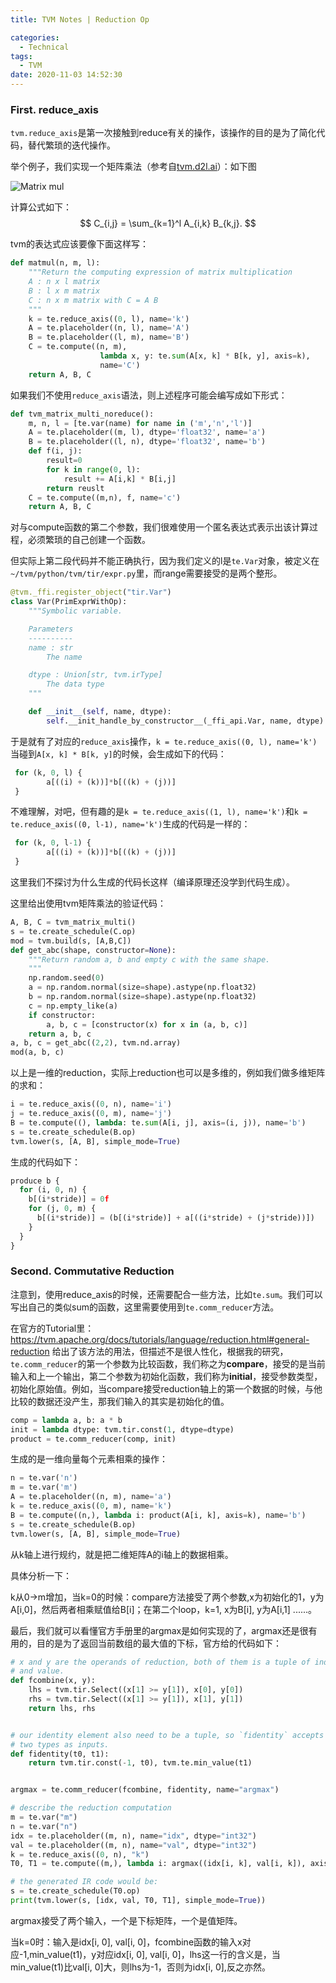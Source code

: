 ```yaml
---
title: TVM Notes | Reduction Op

categories:
  - Technical
tags:
  - TVM
date: 2020-11-03 14:52:30
---
```


### First. reduce_axis

`tvm.reduce_axis`是第一次接触到reduce有关的操作，该操作的目的是为了简化代码，替代繁琐的迭代操作。

举个例子，我们实现一个矩阵乘法（参考自[tvm.d2l.ai](http://tvm.d2l.ai/chapter_common_operators/matmul.html)）：如下图

![Matrix mul](http://tvm.d2l.ai/_images/matmul_default.svg)

计算公式如下：
$$
C_{i,j} = \sum_{k=1}^l A_{i,k} B_{k,j}.
$$
<!-- more -->

tvm的表达式应该要像下面这样写：

```python
def matmul(n, m, l):
    """Return the computing expression of matrix multiplication
    A : n x l matrix
    B : l x m matrix
    C : n x m matrix with C = A B
    """
    k = te.reduce_axis((0, l), name='k')
    A = te.placeholder((n, l), name='A')
    B = te.placeholder((l, m), name='B')
    C = te.compute((n, m),
                    lambda x, y: te.sum(A[x, k] * B[k, y], axis=k),
                    name='C')
    return A, B, C
```

如果我们不使用`reduce_axis`语法，则上述程序可能会编写成如下形式：

```python
def tvm_matrix_multi_noreduce():
    m, n, l = [te.var(name) for name in ('m','n','l')]
    A = te.placeholder((m, l), dtype='float32', name='a')
    B = te.placeholder((l, n), dtype='float32', name='b')
    def f(i, j):
        result=0
        for k in range(0, l):
            result += A[i,k] * B[i,j]
        return reuslt
    C = te.compute((m,n), f, name='c')
    return A, B, C
```

对与compute函数的第二个参数，我们很难使用一个匿名表达式表示出该计算过程，必须繁琐的自己创建一个函数。

但实际上第二段代码并不能正确执行，因为我们定义的l是`te.Var`对象，被定义在`~/tvm/python/tvm/tir/expr.py`里，而range需要接受的是两个整形。

```python
@tvm._ffi.register_object("tir.Var")
class Var(PrimExprWithOp):
    """Symbolic variable.

    Parameters
    ----------
    name : str
        The name

    dtype : Union[str, tvm.irType]
        The data type
    """

    def __init__(self, name, dtype):
        self.__init_handle_by_constructor__(_ffi_api.Var, name, dtype)
```

于是就有了对应的`reduce_axis`操作，`k = te.reduce_axis((0, l), name='k')`当碰到`A[x, k] * B[k, y]`的时候，会生成如下的代码：

```python
 for (k, 0, l) {
        a[((i) + (k))]*b[((k) + (j))]
 }
```

不难理解，对吧，但有趣的是`k = te.reduce_axis((1, l), name='k')`和`k = te.reduce_axis((0, l-1), name='k')`生成的代码是一样的：

```python
 for (k, 0, l-1) {
        a[((i) + (k))]*b[((k) + (j))]
 }
```

这里我们不探讨为什么生成的代码长这样（编译原理还没学到代码生成）。

这里给出使用tvm矩阵乘法的验证代码：

```python
A, B, C = tvm_matrix_multi()
s = te.create_schedule(C.op)
mod = tvm.build(s, [A,B,C])
def get_abc(shape, constructor=None):
    """Return random a, b and empty c with the same shape.
    """
    np.random.seed(0)
    a = np.random.normal(size=shape).astype(np.float32)
    b = np.random.normal(size=shape).astype(np.float32)
    c = np.empty_like(a)
    if constructor:
        a, b, c = [constructor(x) for x in (a, b, c)]
    return a, b, c
a, b, c = get_abc((2,2), tvm.nd.array)
mod(a, b, c)
```

以上是一维的reduction，实际上reduction也可以是多维的，例如我们做多维矩阵的求和：

```python
i = te.reduce_axis((0, n), name='i')
j = te.reduce_axis((0, m), name='j')
B = te.compute((), lambda: te.sum(A[i, j], axis=(i, j)), name='b')
s = te.create_schedule(B.op)
tvm.lower(s, [A, B], simple_mode=True)
```

生成的代码如下：

```python
produce b {
  for (i, 0, n) {
    b[(i*stride)] = 0f
    for (j, 0, m) {
      b[(i*stride)] = (b[(i*stride)] + a[((i*stride) + (j*stride))])
    }
  }
}
```

### Second. Commutative Reduction

注意到，使用reduce_axis的时候，还需要配合一些方法，比如`te.sum`。我们可以写出自己的类似sum的函数，这里需要使用到`te.comm_reducer`方法。

在官方的Tutorial里：https://tvm.apache.org/docs/tutorials/language/reduction.html#general-reduction 给出了该方法的用法，但描述不是很人性化，根据我的研究，`te.comm_reducer`的第一个参数为比较函数，我们称之为**compare**，接受的是当前输入和上一个输出，第二个参数为初始化函数，我们称为**initial**，接受参数类型，初始化原始值。例如，当compare接受reduction轴上的第一个数据的时候，与他比较的数据还没产生，那我们输入的其实是初始化的值。

```python
comp = lambda a, b: a * b
init = lambda dtype: tvm.tir.const(1, dtype=dtype)
product = te.comm_reducer(comp, init)
```

生成的是一维向量每个元素相乘的操作：

```python
n = te.var('n')
m = te.var('m')
A = te.placeholder((n, m), name='a')
k = te.reduce_axis((0, m), name='k')
B = te.compute((n,), lambda i: product(A[i, k], axis=k), name='b')
s = te.create_schedule(B.op)
tvm.lower(s, [A, B], simple_mode=True)
```

从k轴上进行规约，就是把二维矩阵A的i轴上的数据相乘。

具体分析一下：

k从0->m增加，当k=0的时候：compare方法接受了两个参数,x为初始化的1，y为A[i,0]，然后两者相乘赋值给B[i]；在第二个loop，k=1, x为B[i], y为A[i,1] ......。

最后，我们就可以看懂官方手册里的argmax是如何实现的了，argmax还是很有用的，目的是为了返回当前数组的最大值的下标，官方给的代码如下：

```python
# x and y are the operands of reduction, both of them is a tuple of index
# and value.
def fcombine(x, y):
    lhs = tvm.tir.Select((x[1] >= y[1]), x[0], y[0])
    rhs = tvm.tir.Select((x[1] >= y[1]), x[1], y[1])
    return lhs, rhs


# our identity element also need to be a tuple, so `fidentity` accepts
# two types as inputs.
def fidentity(t0, t1):
    return tvm.tir.const(-1, t0), tvm.te.min_value(t1)


argmax = te.comm_reducer(fcombine, fidentity, name="argmax")

# describe the reduction computation
m = te.var("m")
n = te.var("n")
idx = te.placeholder((m, n), name="idx", dtype="int32")
val = te.placeholder((m, n), name="val", dtype="int32")
k = te.reduce_axis((0, n), "k")
T0, T1 = te.compute((m,), lambda i: argmax((idx[i, k], val[i, k]), axis=k), name="T")

# the generated IR code would be:
s = te.create_schedule(T0.op)
print(tvm.lower(s, [idx, val, T0, T1], simple_mode=True))
```

argmax接受了两个输入，一个是下标矩阵，一个是值矩阵。

当k=0时：输入是idx[i, 0], val[i, 0]，fcombine函数的输入x对应-1,min_value(t1)，y对应idx[i, 0], val[i, 0]，lhs这一行的含义是，当min_value(t1)比val[i, 0]大，则lhs为-1，否则为idx[i, 0],反之亦然。